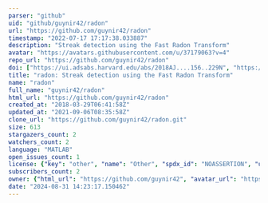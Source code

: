 ```yaml
---
parser: "github"
uid: "github/guynir42/radon"
url: "https://github.com/guynir42/radon"
timestamp: "2022-07-17 17:17:38.033887"
description: "Streak detection using the Fast Radon Transform"
avatar: "https://avatars.githubusercontent.com/u/37179063?v=4"
repo_url: "https://github.com/guynir42/radon"
doi: ["https://ui.adsabs.harvard.edu/abs/2018AJ....156..229N", "https://ui.adsabs.harvard.edu/abs/2018ascl.soft11015N/abstract"]
title: "radon: Streak detection using the Fast Radon Transform"
name: "radon"
full_name: "guynir42/radon"
html_url: "https://github.com/guynir42/radon"
created_at: "2018-03-29T06:41:58Z"
updated_at: "2021-09-06T08:35:58Z"
clone_url: "https://github.com/guynir42/radon.git"
size: 613
stargazers_count: 2
watchers_count: 2
language: "MATLAB"
open_issues_count: 1
license: {"key": "other", "name": "Other", "spdx_id": "NOASSERTION", "url": null, "node_id": "MDc6TGljZW5zZTA="}
subscribers_count: 2
owner: {"html_url": "https://github.com/guynir42", "avatar_url": "https://avatars.githubusercontent.com/u/37179063?v=4", "login": "guynir42", "type": "User"}
date: "2024-08-31 14:23:17.150462"
---
```

